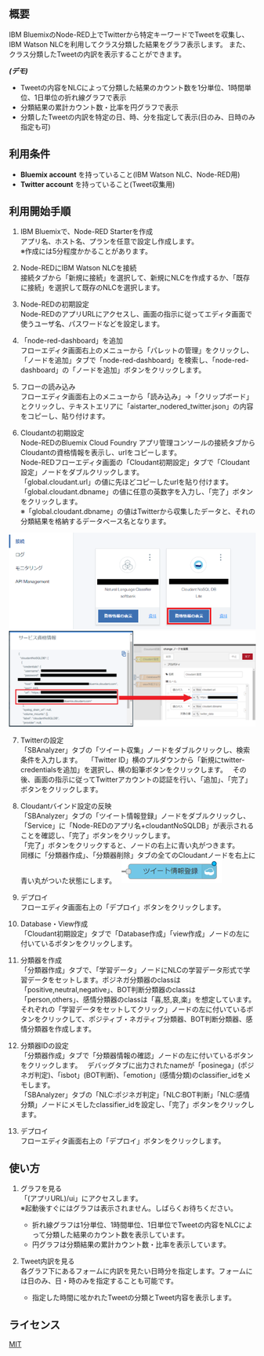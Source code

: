 ## 概要
IBM BluemixのNode-RED上でTwitterから特定キーワードでTweetを収集し、IBM Watson NLCを利用してクラス分類した結果をグラフ表示します。
また、クラス分類したTweetの内訳を表示することができます。


***(デモ)***
- Tweetの内容をNLCによって分類した結果のカウント数を1分単位、1時間単位、1日単位の折れ線グラフで表示
- 分類結果の累計カウント数・比率を円グラフで表示
- 分類したTweetの内訳を特定の日、時、分を指定して表示(日のみ、日時のみ指定も可)


## 利用条件
- **Bluemix account** を持っていること(IBM Watson NLC、Node-RED用)
- **Twitter account** を持っていること(Tweet収集用)

## 利用開始手順
1. IBM Bluemixで、Node-RED Starterを作成  
アプリ名、ホスト名、プランを任意で設定し作成します。  
※作成には5分程度かかることがあります。

2. Node-REDにIBM Watson NLCを接続  
接続タブから「新規に接続」を選択して、新規にNLCを作成するか、「既存に接続」を選択して既存のNLCを選択します。

3. Node-REDの初期設定  
Node-REDのアプリURLにアクセスし、画面の指示に従ってエディタ画面で使うユーザ名、パスワードなどを設定します。

4. 「node-red-dashboard」を追加  
フローエディタ画面右上のメニューから「パレットの管理」をクリックし、「ノードを追加」タブで「node-red-dashboard」を検索し、「node-red-dashboard」の「ノードを追加」ボタンをクリックします。

5. フローの読み込み  
フローエディタ画面右上のメニューから「読み込み」->「クリップボード」とクリックし、テキストエリアに「aistarter_nodered_twitter.json」の内容をコピーし、貼り付けます。

6. Cloudantの初期設定  
Node-REDのBluemix Cloud Foundry アプリ管理コンソールの接続タブからCloudantの資格情報を表示し、urlをコピーします。  
Node-REDフローエディタ画面の「Cloudant初期設定」タブで「Cloudant設定」ノードをダブルクリックします。  
「global.cloudant.url」の値に先ほどコピーしたurlを貼り付けます。  
「global.cloudant.dbname」の値に任意の英数字を入力し、「完了」ボタンをクリックします。  
※「global.cloudant.dbname」の値はTwitterから収集したデータと、それの分類結果を格納するデータベース名となります。

![cloudant_credentials1](https://github.com/softbank-developer/twitter_analyzer_on_nodered/blob/master/readme_images/cloudant_credentials1.png)  
![cloudant_credentials2](https://github.com/softbank-developer/twitter_analyzer_on_nodered/blob/master/readme_images/cloudant_credentials2.png)

7. Twitterの設定  
「SBAnalyzer」タブの「ツイート収集」ノードをダブルクリックし、検索条件を入力します。  
「Twitter ID」横のプルダウンから「新規にtwitter-credentialsを追加」を選択し、横の鉛筆ボタンをクリックします。  
その後、画面の指示に従ってTwitterアカウントの認証を行い、「追加」、「完了」ボタンをクリックします。

8. Cloudantバインド設定の反映  
「SBAnalyzer」タブの「ツイート情報登録」ノードをダブルクリックし、「Service」に「Node-REDのアプリ名+cloudantNoSQLDB」が表示されることを確認し、「完了」ボタンをクリックします。  
「完了」ボタンをクリックすると、ノードの右上に青い丸がつきます。  
同様に「分類器作成」、「分類器削除」タブの全てのCloudantノードを右上に青い丸がついた状態にします。  
![cloudant_node](https://github.com/softbank-developer/twitter_analyzer_on_nodered/blob/master/readme_images/cloudant_node.png)

9. デプロイ  
フローエディタ画面右上の「デプロイ」ボタンをクリックします。

10. Database・View作成  
「Cloudant初期設定」タブで「Database作成」「view作成」ノードの左に付いているボタンをクリックします。

11. 分類器を作成  
「分類器作成」タブで、「学習データ」ノードにNLCの学習データ形式で学習データをセットします。ポジネガ分類器のclassは「positive,neutral,negative」、BOT判断分類器のclassは「person,others」、感情分類器のclassは「喜,怒,哀,楽」を想定しています。
それぞれの「学習データをセットしてクリック」ノードの左に付いているボタンをクリックして、ポジティブ・ネガティブ分類器、BOT判断分類器、感情分類器を作成します。

12. 分類器IDの設定  
「分類器作成」タブで「分類器情報の確認」ノードの左に付いているボタンをクリックします。  
デバッグタブに出力されたnameが「posinega」(ポジネガ判定)、「isbot」(BOT判断)、「emotion」(感情分類)のclassifier_idをメモします。  
「SBAnalyzer」タブの「NLC:ポジネガ判定」「NLC:BOT判断」「NLC:感情分類」ノードにメモしたclassifier_idを設定し、「完了」ボタンをクリックします。

13. デプロイ  
フローエディタ画面右上の「デプロイ」ボタンをクリックします。


## 使い方
1. グラフを見る  
「(アプリURL)/ui」にアクセスします。  
※起動後すぐにはグラフは表示されません。しばらくお待ちください。  
    - 折れ線グラフは1分単位、1時間単位、1日単位でTweetの内容をNLCによって分類した結果のカウント数を表示しています。  
    - 円グラフは分類結果の累計カウント数・比率を表示しています。


2. Tweet内訳を見る  
各グラフ下にあるフォームに内訳を見たい日時分を指定します。フォームには日のみ、日・時のみを指定することも可能です。  
    - 指定した時間に呟かれたTweetの分類とTweet内容を表示します。  


## ライセンス

[MIT](https://github.com/softbank-developer/twitter_analyzer_on_nodered/blob/master/LICENSE)

